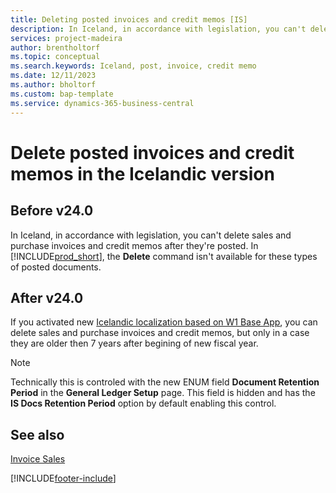 ```yaml
---
title: Deleting posted invoices and credit memos [IS]
description: In Iceland, in accordance with legislation, you can't delete posted sales and purchase invoices and credit memos.
services: project-madeira 
author: brentholtorf
ms.topic: conceptual
ms.search.keywords: Iceland, post, invoice, credit memo
ms.date: 12/11/2023
ms.author: bholtorf
ms.custom: bap-template
ms.service: dynamics-365-business-central
---
```

# Delete posted invoices and credit memos in the Icelandic version

## Before v24.0 

In Iceland, in accordance with legislation, you can't delete sales and purchase invoices and credit memos after they're posted. In [!INCLUDE[prod_short](../../includes/prod_short.md)], the **Delete** command isn't available for these types of posted documents. 

## After v24.0

If you activated new [Icelandic localization based on W1 Base App](iceland-global-core-app.md), you can delete sales and purchase invoices and credit memos, but only in a case they are older then 7 years after begining of new fiscal year. 

> [!NOTE]
> Technically this is controled with the new ENUM field **Document Retention Period** in the **General Ledger Setup** page. This field is hidden and has the **IS Docs Retention Period** option by default enabling this control.

## See also  

[Invoice Sales](../../sales-how-invoice-sales.md)


[!INCLUDE[footer-include](../../includes/footer-banner.md)]
